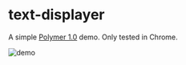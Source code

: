 # text-displayer
A simple [Polymer 1.0](https://www.polymer-project.org/1.0/docs/devguide/feature-overview) demo. Only tested in Chrome.

![demo](../master/image/screenshot.png?raw=true)
